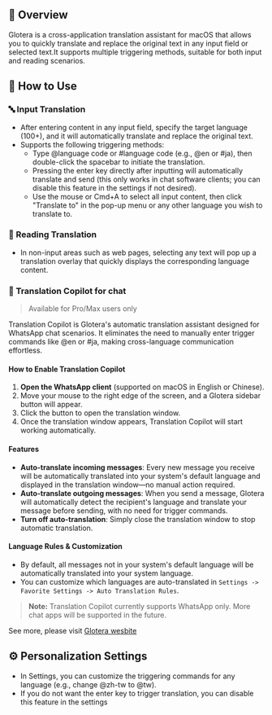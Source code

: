 ## 🧠 Overview
Glotera is a cross-application translation assistant for macOS that allows you to quickly translate and replace the original text in any input field or selected text.It supports multiple triggering methods, suitable for both input and reading scenarios.


## 🚀 How to Use
### 🔤 Input Translation
- After entering content in any input field, specify the target language (100+), and it will automatically translate and replace the original text.
- Supports the following triggering methods:
  - Type @language code or #language code (e.g., @en or #ja), then double-click the spacebar to initiate the translation.
  - Pressing the enter key directly after inputting will automatically translate and send (this only works in chat software clients; you can disable this feature in the settings if not desired).
  - Use the mouse or Cmd+A to select all input content, then click "Translate to" in the pop-up menu or any other language you wish to translate to.

### 📄 Reading Translation
- In non-input areas such as web pages, selecting any text will pop up a translation overlay that quickly displays the corresponding language content.

### 🤖 Translation Copilot for chat

> Available for Pro/Max users only

Translation Copilot is Glotera's automatic translation assistant designed for WhatsApp chat scenarios. It eliminates the need to manually enter trigger commands like @en or #ja, making cross-language communication effortless.

#### How to Enable Translation Copilot

1. **Open the WhatsApp client** (supported on macOS in English or Chinese).
2. Move your mouse to the right edge of the screen, and a Glotera sidebar button will appear.
3. Click the button to open the translation window.
4. Once the translation window appears, Translation Copilot will start working automatically.

#### Features

- **Auto-translate incoming messages**: Every new message you receive will be automatically translated into your system's default language and displayed in the translation window—no manual action required.
- **Auto-translate outgoing messages**: When you send a message, Glotera will automatically detect the recipient's language and translate your message before sending, with no need for trigger commands.
- **Turn off auto-translation**: Simply close the translation window to stop automatic translation.

#### Language Rules & Customization

- By default, all messages not in your system's default language will be automatically translated into your system language.
- You can customize which languages are auto-translated in `Settings -> Favorite Settings -> Auto Translation Rules`.

> **Note:** Translation Copilot currently supports WhatsApp only. More chat apps will be supported in the future.

See more, please visit  [Glotera wesbite](https://glotera.ai)


## ⚙️ Personalization Settings
- In Settings, you can customize the triggering commands for any language (e.g., change @zh-tw to @tw).
- If you do not want the enter key to trigger translation, you can disable this feature in the settings 
